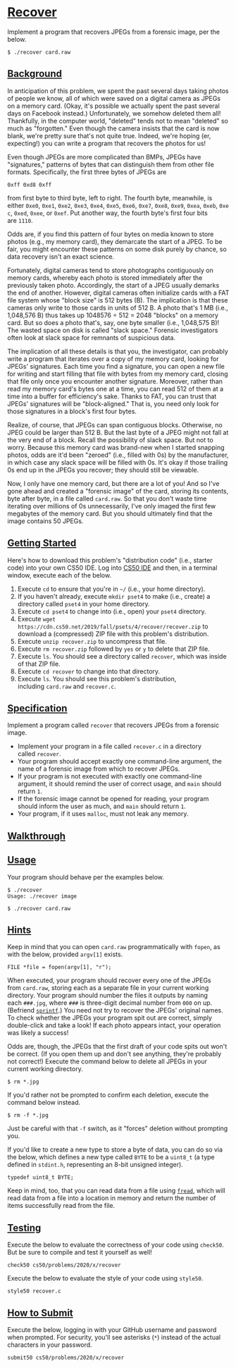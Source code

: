 [Recover](https://cs50.harvard.edu/x/2020/psets/4/recover/#recover)
===================================================================

Implement a program that recovers JPEGs from a forensic image, per the below.

```
$ ./recover card.raw

```

[Background](https://cs50.harvard.edu/x/2020/psets/4/recover/#background)
-------------------------------------------------------------------------

In anticipation of this problem, we spent the past several days taking photos of people we know, all of which were saved on a digital camera as JPEGs on a memory card. (Okay, it's possible we actually spent the past several days on Facebook instead.) Unfortunately, we somehow deleted them all! Thankfully, in the computer world, "deleted" tends not to mean "deleted" so much as "forgotten." Even though the camera insists that the card is now blank, we're pretty sure that's not quite true. Indeed, we're hoping (er, expecting!) you can write a program that recovers the photos for us!

Even though JPEGs are more complicated than BMPs, JPEGs have "signatures," patterns of bytes that can distinguish them from other file formats. Specifically, the first three bytes of JPEGs are

```
0xff 0xd8 0xff

```

from first byte to third byte, left to right. The fourth byte, meanwhile, is either `0xe0`, `0xe1`, `0xe2`, `0xe3`, `0xe4`, `0xe5`, `0xe6`, `0xe7`, `0xe8`, `0xe9`, `0xea`, `0xeb`, `0xec`, `0xed`, `0xee`, or `0xef`. Put another way, the fourth byte's first four bits are `1110`.

Odds are, if you find this pattern of four bytes on media known to store photos (e.g., my memory card), they demarcate the start of a JPEG. To be fair, you might encounter these patterns on some disk purely by chance, so data recovery isn't an exact science.

Fortunately, digital cameras tend to store photographs contiguously on memory cards, whereby each photo is stored immediately after the previously taken photo. Accordingly, the start of a JPEG usually demarks the end of another. However, digital cameras often initialize cards with a FAT file system whose "block size" is 512 bytes (B). The implication is that these cameras only write to those cards in units of 512 B. A photo that's 1 MB (i.e., 1,048,576 B) thus takes up 1048576 ÷ 512 = 2048 "blocks" on a memory card. But so does a photo that's, say, one byte smaller (i.e., 1,048,575 B)! The wasted space on disk is called "slack space." Forensic investigators often look at slack space for remnants of suspicious data.

The implication of all these details is that you, the investigator, can probably write a program that iterates over a copy of my memory card, looking for JPEGs' signatures. Each time you find a signature, you can open a new file for writing and start filling that file with bytes from my memory card, closing that file only once you encounter another signature. Moreover, rather than read my memory card's bytes one at a time, you can read 512 of them at a time into a buffer for efficiency's sake. Thanks to FAT, you can trust that JPEGs' signatures will be "block-aligned." That is, you need only look for those signatures in a block's first four bytes.

Realize, of course, that JPEGs can span contiguous blocks. Otherwise, no JPEG could be larger than 512 B. But the last byte of a JPEG might not fall at the very end of a block. Recall the possibility of slack space. But not to worry. Because this memory card was brand-new when I started snapping photos, odds are it'd been "zeroed" (i.e., filled with 0s) by the manufacturer, in which case any slack space will be filled with 0s. It's okay if those trailing 0s end up in the JPEGs you recover; they should still be viewable.

Now, I only have one memory card, but there are a lot of you! And so I've gone ahead and created a "forensic image" of the card, storing its contents, byte after byte, in a file called `card.raw`. So that you don't waste time iterating over millions of 0s unnecessarily, I've only imaged the first few megabytes of the memory card. But you should ultimately find that the image contains 50 JPEGs.

[Getting Started](https://cs50.harvard.edu/x/2020/psets/4/recover/#getting-started)
-----------------------------------------------------------------------------------

Here's how to download this problem's "distribution code" (i.e., starter code) into your own CS50 IDE. Log into [CS50 IDE](https://cs50.io/) and then, in a terminal window, execute each of the below.

1.  Execute `cd` to ensure that you're in `~/` (i.e., your home directory).
2.  If you haven't already, execute `mkdir pset4` to make (i.e., create) a directory called `pset4` in your home directory.
3.  Execute `cd pset4` to change into (i.e., open) your `pset4` directory.
4.  Execute `wget https://cdn.cs50.net/2019/fall/psets/4/recover/recover.zip` to download a (compressed) ZIP file with this problem's distribution.
5.  Execute `unzip recover.zip` to uncompress that file.
6.  Execute `rm recover.zip` followed by `yes` or `y` to delete that ZIP file.
7.  Execute `ls`. You should see a directory called `recover`, which was inside of that ZIP file.
8.  Execute `cd recover` to change into that directory.
9.  Execute `ls`. You should see this problem's distribution, including `card.raw` and `recover.c`.

[Specification](https://cs50.harvard.edu/x/2020/psets/4/recover/#specification)
-------------------------------------------------------------------------------

Implement a program called `recover` that recovers JPEGs from a forensic image.

-   Implement your program in a file called `recover.c` in a directory called `recover`.
-   Your program should accept exactly one command-line argument, the name of a forensic image from which to recover JPEGs.
-   If your program is not executed with exactly one command-line argument, it should remind the user of correct usage, and `main` should return `1`.
-   If the forensic image cannot be opened for reading, your program should inform the user as much, and `main` should return `1`.
-   Your program, if it uses `malloc`, must not leak any memory.

[Walkthrough](https://cs50.harvard.edu/x/2020/psets/4/recover/#walkthrough)
---------------------------------------------------------------------------

[Usage](https://cs50.harvard.edu/x/2020/psets/4/recover/#usage)
---------------------------------------------------------------

Your program should behave per the examples below.

```
$ ./recover
Usage: ./recover image

```

```
$ ./recover card.raw

```

[Hints](https://cs50.harvard.edu/x/2020/psets/4/recover/#hints)
---------------------------------------------------------------

Keep in mind that you can open `card.raw` programmatically with `fopen`, as with the below, provided `argv[1]` exists.

```
FILE *file = fopen(argv[1], "r");

```

When executed, your program should recover every one of the JPEGs from `card.raw`, storing each as a separate file in your current working directory. Your program should number the files it outputs by naming each `###.jpg`, where `###` is three-digit decimal number from `000` on up. (Befriend [`sprintf`](https://man.cs50.io/3/sprintf).) You need not try to recover the JPEGs' original names. To check whether the JPEGs your program spit out are correct, simply double-click and take a look! If each photo appears intact, your operation was likely a success!

Odds are, though, the JPEGs that the first draft of your code spits out won't be correct. (If you open them up and don't see anything, they're probably not correct!) Execute the command below to delete all JPEGs in your current working directory.

```
$ rm *.jpg

```

If you'd rather not be prompted to confirm each deletion, execute the command below instead.

```
$ rm -f *.jpg

```

Just be careful with that `-f` switch, as it "forces" deletion without prompting you.

If you'd like to create a new type to store a byte of data, you can do so via the below, which defines a new type called `BYTE` to be a `uint8_t` (a type defined in `stdint.h`, representing an 8-bit unsigned integer).

```
typedef uint8_t BYTE;

```

Keep in mind, too, that you can read data from a file using [`fread`](https://man.cs50.io/3/fread), which will read data from a file into a location in memory and return the number of items successfully read from the file.

[Testing](https://cs50.harvard.edu/x/2020/psets/4/recover/#testing)
-------------------------------------------------------------------

Execute the below to evaluate the correctness of your code using `check50`. But be sure to compile and test it yourself as well!

```
check50 cs50/problems/2020/x/recover

```

Execute the below to evaluate the style of your code using `style50`.

```
style50 recover.c

```

[How to Submit](https://cs50.harvard.edu/x/2020/psets/4/recover/#how-to-submit)
-------------------------------------------------------------------------------

Execute the below, logging in with your GitHub username and password when prompted. For security, you'll see asterisks (`*`) instead of the actual characters in your password.

```
submit50 cs50/problems/2020/x/recover
```